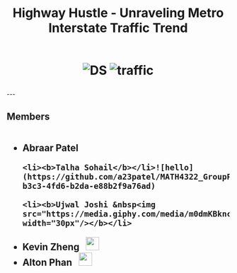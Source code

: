 <div id="header" align="center">
  <h1> Highway Hustle - Unraveling Metro
Interstate Traffic Trend
    <br><br>
    
![DS](https://github.com/a23patel/MATH4322_GroupProject/assets/87881362/6c98b16d-2a54-4690-9b0e-150d38c26024) ![traffic](https://github.com/a23patel/MATH4322_GroupProject/assets/87881362/0a6dd433-e0ae-4319-a2c1-bbca413292ac)


</h1>
</div>
---

<h2>Members
  <ul><br>
    <li><b>Abraar Patel</b></li> 


    <li><b>Talha Sohail</b></li>![hello](https://github.com/a23patel/MATH4322_GroupProject/assets/87881362/4fc65e78-b3c3-4fd6-b2da-e88b2f9a76ad)

    <li><b>Ujwal Joshi &nbsp<img src="https://media.giphy.com/media/m0dmKBkncVETJv2h0S/giphy.gif" width="30px"/></b></li>
   <li><b>Kevin Zheng &nbsp <img src="https://media.giphy.com/media/m0dmKBkncVETJv2h0S/giphy.gif" width="30px"/></b></li>
    <li><b>Alton Phan &nbsp <img src="https://media.giphy.com/media/m0dmKBkncVETJv2h0S/giphy.gif" width="30px"/></b></li>
  </ul>
  </h2>
